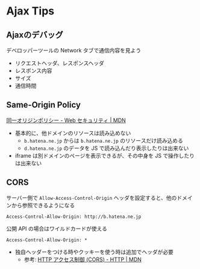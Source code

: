 Ajax Tips
================================================================

## Ajaxのデバッグ

デベロッパーツールの Network タブで通信内容を見よう

- リクエストヘッダ、レスポンスヘッダ
- レスポンス内容
- サイズ
- 通信時間


## Same-Origin Policy

[同一オリジンポリシー - Web セキュリティ | MDN](https://developer.mozilla.org/ja/docs/Web/Security/Same-origin_policy)

- 基本的に、他ドメインのリソースは読み込めない
  - `b.hatena.ne.jp` からは `b.hatena.ne.jp` のリソースだけ読み込める
  - `d.hatena.ne.jp` のデータを JS で読み込んだり表示したりは出来ない  
- iframe は別ドメインのページを表示できるが、その中身を JS で操作したりは出来ない


## CORS

サーバー側で `Allow-Access-Control-Origin` ヘッダを設定すると、他のドメインから参照できるようになる

```
Access-Control-Allow-Origin: http://b.hatena.ne.jp
```

公開 API の場合はワイルドカードが使える
```
Access-Control-Allow-Origin: *
```

- 独自ヘッダーをつける時やクッキーを使う時は追加でヘッダが必要
  - 参考: [HTTP アクセス制御 (CORS) - HTTP | MDN](https://developer.mozilla.org/ja/docs/Web/HTTP/HTTP_access_control)
